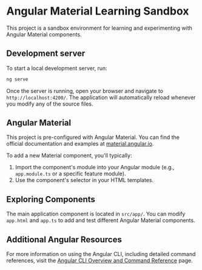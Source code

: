 # Angular Material Learning Sandbox

This project is a sandbox environment for learning and experimenting with Angular Material components.

## Development server

To start a local development server, run:

```bash
ng serve
```

Once the server is running, open your browser and navigate to `http://localhost:4200/`. The application will automatically reload whenever you modify any of the source files.

## Angular Material

This project is pre-configured with Angular Material. You can find the official documentation and examples at [material.angular.io](https://material.angular.io/).

To add a new Material component, you'll typically:
1. Import the component's module into your Angular module (e.g., `app.module.ts` or a specific feature module).
2. Use the component's selector in your HTML templates.

## Exploring Components

The main application component is located in `src/app/`. You can modify `app.html` and `app.ts` to add and test different Angular Material components.

## Additional Angular Resources

For more information on using the Angular CLI, including detailed command references, visit the [Angular CLI Overview and Command Reference](https://angular.dev/tools/cli) page.
